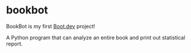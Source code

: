 # bookbot

BookBot is my first [Boot.dev](https://www.boot.dev) project!

A Python program that can analyze an entire book and print out statistical report.
